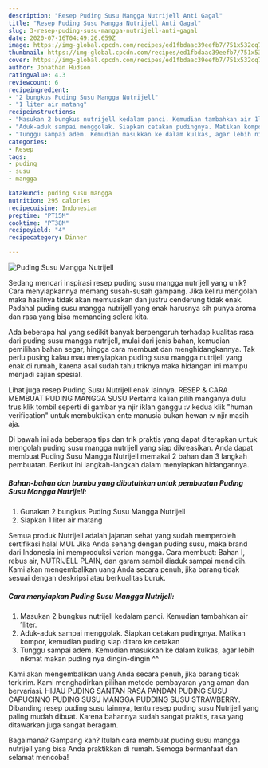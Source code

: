 ```yaml
---
description: "Resep Puding Susu Mangga Nutrijell Anti Gagal"
title: "Resep Puding Susu Mangga Nutrijell Anti Gagal"
slug: 3-resep-puding-susu-mangga-nutrijell-anti-gagal
date: 2020-07-16T04:49:26.659Z
image: https://img-global.cpcdn.com/recipes/ed1fbdaac39eefb7/751x532cq70/puding-susu-mangga-nutrijell-foto-resep-utama.jpg
thumbnail: https://img-global.cpcdn.com/recipes/ed1fbdaac39eefb7/751x532cq70/puding-susu-mangga-nutrijell-foto-resep-utama.jpg
cover: https://img-global.cpcdn.com/recipes/ed1fbdaac39eefb7/751x532cq70/puding-susu-mangga-nutrijell-foto-resep-utama.jpg
author: Jonathan Hudson
ratingvalue: 4.3
reviewcount: 6
recipeingredient:
- "2 bungkus Puding Susu Mangga Nutrijell"
- "1 liter air matang"
recipeinstructions:
- "Masukan 2 bungkus nutrijell kedalam panci. Kemudian tambahkan air 1liter."
- "Aduk-aduk sampai menggolak. Siapkan cetakan pudingnya. Matikan kompor, kemudian puding siap ditaro ke cetakan"
- "Tunggu sampai adem. Kemudian masukkan ke dalam kulkas, agar lebih nikmat makan puding nya dingin-dingin ^^"
categories:
- Resep
tags:
- puding
- susu
- mangga

katakunci: puding susu mangga 
nutrition: 295 calories
recipecuisine: Indonesian
preptime: "PT15M"
cooktime: "PT38M"
recipeyield: "4"
recipecategory: Dinner

---
```



![Puding Susu Mangga Nutrijell](https://img-global.cpcdn.com/recipes/ed1fbdaac39eefb7/751x532cq70/puding-susu-mangga-nutrijell-foto-resep-utama.jpg)

Sedang mencari inspirasi resep puding susu mangga nutrijell yang unik? Cara menyiapkannya memang susah-susah gampang. Jika keliru mengolah maka hasilnya tidak akan memuaskan dan justru cenderung tidak enak. Padahal puding susu mangga nutrijell yang enak harusnya sih punya aroma dan rasa yang bisa memancing selera kita.

Ada beberapa hal yang sedikit banyak berpengaruh terhadap kualitas rasa dari puding susu mangga nutrijell, mulai dari jenis bahan, kemudian pemilihan bahan segar, hingga cara membuat dan menghidangkannya. Tak perlu pusing kalau mau menyiapkan puding susu mangga nutrijell yang enak di rumah, karena asal sudah tahu triknya maka hidangan ini mampu menjadi sajian spesial.

Lihat juga resep Puding Susu Nutrijell enak lainnya. RESEP &amp; CARA MEMBUAT PUDING MANGGA SUSU Pertama kalian pilih manganya dulu trus klik tombil seperti di gambar ya njir iklan ganggu :v kedua klik &#34;human verification&#34; untuk membuktikan ente manusia bukan hewan :v njir masih aja.


Di bawah ini ada beberapa tips dan trik praktis yang dapat diterapkan untuk mengolah puding susu mangga nutrijell yang siap dikreasikan. Anda dapat membuat Puding Susu Mangga Nutrijell memakai 2 bahan dan 3 langkah pembuatan. Berikut ini langkah-langkah dalam menyiapkan hidangannya.

<!--inarticleads1-->

##### Bahan-bahan dan bumbu yang dibutuhkan untuk pembuatan Puding Susu Mangga Nutrijell:

1. Gunakan 2 bungkus Puding Susu Mangga Nutrijell
1. Siapkan 1 liter air matang


Semua produk Nutrijell adalah jajanan sehat yang sudah memperoleh sertifikasi halal MUI. Jika Anda senang dengan puding susu, maka brand dari Indonesia ini memproduksi varian mangga. Cara membuat: Bahan I, rebus air, NUTRIJELL PLAIN, dan garam sambil diaduk sampai mendidih. Kami akan mengembalikan uang Anda secara penuh, jika barang tidak sesuai dengan deskripsi atau berkualitas buruk. 

<!--inarticleads2-->

##### Cara menyiapkan Puding Susu Mangga Nutrijell:

1. Masukan 2 bungkus nutrijell kedalam panci. Kemudian tambahkan air 1liter.
1. Aduk-aduk sampai menggolak. Siapkan cetakan pudingnya. Matikan kompor, kemudian puding siap ditaro ke cetakan
1. Tunggu sampai adem. Kemudian masukkan ke dalam kulkas, agar lebih nikmat makan puding nya dingin-dingin ^^


Kami akan mengembalikan uang Anda secara penuh, jika barang tidak terkirim. Kami menghadirkan pilihan metode pembayaran yang aman dan bervariasi. HIJAU PUDING SANTAN RASA PANDAN PUDING SUSU CAPUCINNO PUDING SUSU MANGGA PUDDING SUSU STRAWBERRY. Dibanding resep puding susu lainnya, tentu resep puding susu Nutrijell yang paling mudah dibuat. Karena bahannya sudah sangat praktis, rasa yang ditawarkan juga sangat beragam. 

Bagaimana? Gampang kan? Itulah cara membuat puding susu mangga nutrijell yang bisa Anda praktikkan di rumah. Semoga bermanfaat dan selamat mencoba!
